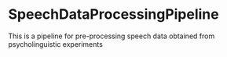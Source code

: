 # SpeechDataProcessingPipeline
This is a pipeline for pre-processing speech data obtained from psycholinguistic experiments
